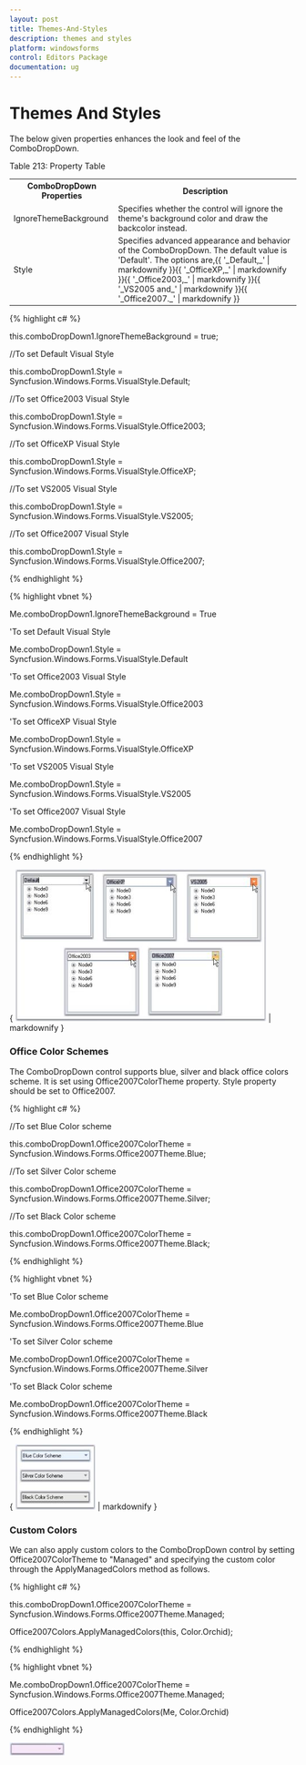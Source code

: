 ```yaml
---
layout: post
title: Themes-And-Styles
description: themes and styles
platform: windowsforms
control: Editors Package
documentation: ug
---
```


# Themes And Styles

The below given properties enhances the look and feel of the ComboDropDown.

Table 213: Property Table

<table>
<tr>
<th>
ComboDropDown Properties</th><th>
Description</th></tr>
<tr>
<td>
IgnoreThemeBackground</td><td>
Specifies whether the control will ignore the theme's background color and draw the backcolor instead.</td></tr>
<tr>
<td>
Style</td><td>
Specifies advanced appearance and behavior of the ComboDropDown. The default value is 'Default'. The options are,{{ '_Default,_' | markdownify }}{{ '_OfficeXP,_' | markdownify }}{{ '_Office2003,_' | markdownify }}{{ '_VS2005 and_' | markdownify }}{{ '_Office2007._' | markdownify }}</td></tr>
</table>


{% highlight c# %}



this.comboDropDown1.IgnoreThemeBackground = true;



//To set Default Visual Style

this.comboDropDown1.Style = Syncfusion.Windows.Forms.VisualStyle.Default;

//To set Office2003 Visual Style

this.comboDropDown1.Style = Syncfusion.Windows.Forms.VisualStyle.Office2003;

//To set OfficeXP Visual Style

this.comboDropDown1.Style = Syncfusion.Windows.Forms.VisualStyle.OfficeXP;

//To set VS2005 Visual Style

this.comboDropDown1.Style = Syncfusion.Windows.Forms.VisualStyle.VS2005;

//To set Office2007 Visual Style

this.comboDropDown1.Style = Syncfusion.Windows.Forms.VisualStyle.Office2007;          

{% endhighlight %}

{% highlight vbnet %}



Me.comboDropDown1.IgnoreThemeBackground = True



'To set Default Visual Style

Me.comboDropDown1.Style = Syncfusion.Windows.Forms.VisualStyle.Default

'To set Office2003 Visual Style

Me.comboDropDown1.Style = Syncfusion.Windows.Forms.VisualStyle.Office2003

'To set OfficeXP Visual Style

Me.comboDropDown1.Style = Syncfusion.Windows.Forms.VisualStyle.OfficeXP

'To set VS2005 Visual Style

Me.comboDropDown1.Style = Syncfusion.Windows.Forms.VisualStyle.VS2005

'To set Office2007 Visual Style

Me.comboDropDown1.Style = Syncfusion.Windows.Forms.VisualStyle.Office2007

{% endhighlight %}

{ ![](Overview_images/Overview_img288.jpeg) | markdownify }



### Office Color Schemes

The ComboDropDown control supports blue, silver and black office colors scheme. It is set using Office2007ColorTheme property. Style property should be set to Office2007.

{% highlight c# %}



//To set Blue Color scheme

this.comboDropDown1.Office2007ColorTheme = Syncfusion.Windows.Forms.Office2007Theme.Blue;

//To set Silver Color scheme

this.comboDropDown1.Office2007ColorTheme = Syncfusion.Windows.Forms.Office2007Theme.Silver;

//To set Black Color scheme

this.comboDropDown1.Office2007ColorTheme = Syncfusion.Windows.Forms.Office2007Theme.Black;                

{% endhighlight %}

{% highlight vbnet %}



'To set Blue Color scheme

Me.comboDropDown1.Office2007ColorTheme = Syncfusion.Windows.Forms.Office2007Theme.Blue

'To set Silver Color scheme

Me.comboDropDown1.Office2007ColorTheme = Syncfusion.Windows.Forms.Office2007Theme.Silver

'To set Black Color scheme

Me.comboDropDown1.Office2007ColorTheme = Syncfusion.Windows.Forms.Office2007Theme.Black

{% endhighlight %}

{ ![](Overview_images/Overview_img289.jpeg) | markdownify }



### Custom Colors

We can also apply custom colors to the ComboDropDown control by setting Office2007ColorTheme to "Managed" and specifying the custom color through the ApplyManagedColors method as follows.

{% highlight c# %}



this.comboDropDown1.Office2007ColorTheme = Syncfusion.Windows.Forms.Office2007Theme.Managed;

Office2007Colors.ApplyManagedColors(this, Color.Orchid);

{% endhighlight %}

{% highlight vbnet %}



Me.comboDropDown1.Office2007ColorTheme = Syncfusion.Windows.Forms.Office2007Theme.Managed;

Office2007Colors.ApplyManagedColors(Me, Color.Orchid)

{% endhighlight %}

![](Overview_images/Overview_img290.jpeg) 